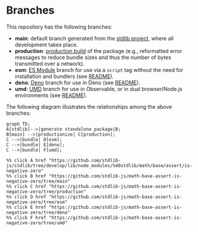 <!--

@license Apache-2.0

Copyright (c) 2022 The Stdlib Authors.

Licensed under the Apache License, Version 2.0 (the "License");
you may not use this file except in compliance with the License.
You may obtain a copy of the License at

    http://www.apache.org/licenses/LICENSE-2.0

Unless required by applicable law or agreed to in writing, software
distributed under the License is distributed on an "AS IS" BASIS,
WITHOUT WARRANTIES OR CONDITIONS OF ANY KIND, either express or implied.
See the License for the specific language governing permissions and
limitations under the License.

-->

# Branches

This repository has the following branches:

-   **main**: default branch generated from the [stdlib project][stdlib-url], where all development takes place.
-   **production**: [production build][production-url] of the package (e.g., reformatted error messages to reduce bundle sizes and thus the number of bytes transmitted over a network).
-   **esm**: [ES Module][esm-url] branch for use via a `script` tag without the need for installation and bundlers (see [README][esm-readme]).
-   **deno**: [Deno][deno-url] branch for use in Deno (see [README][deno-readme]).
-   **umd**: [UMD][umd-url] branch for use in Observable, or in dual browser/Node.js environments (see [README][umd-readme]).

The following diagram illustrates the relationships among the above branches:

```mermaid
graph TD;
A[stdlib]-->|generate standalone package|B;
B[main] -->|productionize| C[production];
C -->|bundle| D[esm];
C -->|bundle| E[deno];
C -->|bundle| F[umd];

%% click A href "https://github.com/stdlib-js/stdlib/tree/develop/lib/node_modules/%40stdlib/math/base/assert/is-negative-zero"
%% click B href "https://github.com/stdlib-js/math-base-assert-is-negative-zero/tree/main"
%% click C href "https://github.com/stdlib-js/math-base-assert-is-negative-zero/tree/production"
%% click D href "https://github.com/stdlib-js/math-base-assert-is-negative-zero/tree/esm"
%% click E href "https://github.com/stdlib-js/math-base-assert-is-negative-zero/tree/deno"
%% click F href "https://github.com/stdlib-js/math-base-assert-is-negative-zero/tree/umd"
```

[stdlib-url]: https://github.com/stdlib-js/stdlib/tree/develop/lib/node_modules/%40stdlib/math/base/assert/is-negative-zero
[production-url]: https://github.com/stdlib-js/math-base-assert-is-negative-zero/tree/production
[deno-url]: https://github.com/stdlib-js/math-base-assert-is-negative-zero/tree/deno
[deno-readme]: https://github.com/stdlib-js/math-base-assert-is-negative-zero/blob/deno/README.md
[umd-url]: https://github.com/stdlib-js/math-base-assert-is-negative-zero/tree/umd
[umd-readme]: https://github.com/stdlib-js/math-base-assert-is-negative-zero/blob/umd/README.md
[esm-url]: https://github.com/stdlib-js/math-base-assert-is-negative-zero/tree/esm
[esm-readme]: https://github.com/stdlib-js/math-base-assert-is-negative-zero/blob/esm/README.md